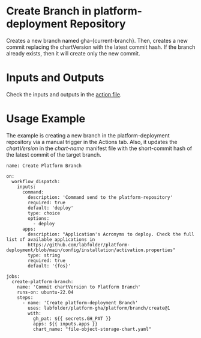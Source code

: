 # Create Branch in platform-deployment Repository

Creates a new branch named gha-{current-branch}.
Then, creates a new commit replacing the chartVersion with the latest commit hash.
If the branch already exists, then it will create only the new commit.

# Inputs and Outputs

Check the inputs and outputs in the [action file](action.yml).

# Usage Example

The example is creating a new branch in the platform-deployment repository via a manual trigger in the Actions tab.
Also, it updates the _chartVersion_ in the _chart-name_ manifest file with the short-commit hash of the latest commit of the target branch.

```
name: Create Platform Branch

on:
  workflow_dispatch:
    inputs:
      command:
        description: 'Command send to the platform-repository'
        required: true
        default: 'deploy'
        type: choice
        options:
          - deploy
      apps:
        description: "Application's Acronyms to deploy. Check the full list of available applications in
        https://github.com/labfolder/platform-deployment/blob/main/config/installation/activation.properties"
        type: string
        required: true
        default: '{fos}'

jobs:
  create-platform-branch:
    name: 'Commit chartVersion to Platform Branch'
    runs-on: ubuntu-22.04
    steps:
      - name: 'Create platform-deployment Branch'
        uses: labfolder/platform-gha/platform/branch/create@1
        with:
          gh_pat: ${{ secrets.GH_PAT }}
          apps: ${{ inputs.apps }}
          chart_name: "file-object-storage-chart.yaml"
```
